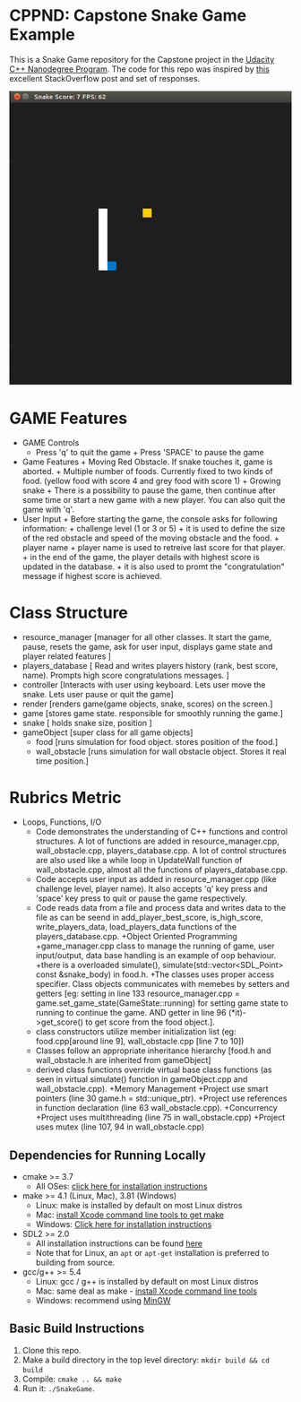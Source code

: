 # CPPND: Capstone Snake Game Example

This is a Snake Game repository for the Capstone project in the [Udacity C++ Nanodegree Program](https://www.udacity.com/course/c-plus-plus-nanodegree--nd213). The code for this repo was inspired by [this](https://codereview.stackexchange.com/questions/212296/snake-game-in-c-with-sdl) excellent StackOverflow post and set of responses.

<img src="snake_game.gif"/>

# GAME Features

+ GAME Controls
  + Press 'q' to quit the game
		+ Press 'SPACE' to pause the game
+ Game Features
		+ Moving Red Obstacle. If snake touches it, game is aborted.
		+ Multiple number of foods. Currently fixed to two kinds of food. (yellow food with score 4 and grey food with score 1)
		+ Growing snake
		+ There is a possibility to pause the game, then continue after some time or start a new game with a new player. You can also quit the game with 'q'.
+ User Input
		+ Before starting the game, the console asks for following information:
				+ challenge level (1 or 3 or 5)
						+ it is used to define the size of the red obstacle and speed of the moving obstacle and the food.
				+ player name
						+ player name is used to retreive last score for that player.
						+ in the end of the game, the player details with highest score is updated in the database.
						+ it is also used to promt the "congratulation" message if highest score is achieved.

# Class Structure

+ resource_manager [manager for all other classes. It start the game, pause, resets the game, ask for user input, displays game state and player related features ]
+ players_database  [ Read and writes players history (rank, best score, name). Prompts high score congratulations messages. ]
+ controller  [Interacts with user using keyboard. Lets user move the snake. Lets user pause or quit the game]
+ render [renders game(game objects, snake, scores) on the screen.]
+ game [stores game state. responsible for smoothly running the game.]
+ snake [ holds snake size, position ]
+ gameObject [super class for all game objects]
	+ food [runs simulation for food object. stores position of the food.]
	+ wall_obstacle [runs simulation for wall obstacle object. Stores it real time position.]


# Rubrics Metric
+ Loops, Functions, I/O
	+ Code demonstrates the understanding of C++ functions and control structures. A lot of functions are added in resource_manager.cpp, wall_obstacle.cpp, players_database.cpp. A lot of control structures are also used like a while loop in UpdateWall function of wall_obstacle.cpp, almost all the functions of players_database.cpp.
	+ Code accepts user input as added in resource_manager.cpp (like challenge level, player name). It also accepts 'q' key press and 'space' key press to quit or pause the game respectively.
	+ Code reads data from a file and process data and writes data to the file as can be seend in add_player_best_score, is_high_score, write_players_data, load_players_data functions of the players_database.cpp.
+Object Oriented Programming
	+game_manager.cpp class to manage the running of game, user input/output, data base handling is an example of oop behaviour.
	+there is a overloaded simulate(), simulate(std::vector<SDL_Point> const  &snake_body) in food.h.
	+The classes uses proper access specifier. Class objects communicates with memebes by setters and getters [eg: setting in line 133 resource_manager.cpp = game.set_game_state(GameState::running) for setting game state to running to continue the game. AND getter in line 96 (*it)->get_score() to get score from the food object.].
	+ class constructors utilize member initialization list (eg: food.cpp[around line 9], wall_obstacle.cpp [line 7 to 10])
	+ Classes follow an appropriate inheritance hierarchy [food.h and wall_obstacle.h  are inherited from gameObject]
	+ derived class functions override virtual base class functions (as seen in virtual simulate() function in gameObject.cpp and wall_obstacle.cpp).
+Memory Management
	+Project use smart pointers (line 30 game.h = std::unique_ptr<FoodObj>).
	+Project use references in function declaration (line 63 wall_obstacle.cpp).
+Concurrency
	+Project uses multithreading (line 75 in wall_obstacle.cpp)
	+Project uses mutex (line 107, 94 in wall_obstacle.cpp)





## Dependencies for Running Locally
* cmake >= 3.7
  * All OSes: [click here for installation instructions](https://cmake.org/install/)
* make >= 4.1 (Linux, Mac), 3.81 (Windows)
  * Linux: make is installed by default on most Linux distros
  * Mac: [install Xcode command line tools to get make](https://developer.apple.com/xcode/features/)
  * Windows: [Click here for installation instructions](http://gnuwin32.sourceforge.net/packages/make.htm)
* SDL2 >= 2.0
  * All installation instructions can be found [here](https://wiki.libsdl.org/Installation)
  * Note that for Linux, an `apt` or `apt-get` installation is preferred to building from source.
* gcc/g++ >= 5.4
  * Linux: gcc / g++ is installed by default on most Linux distros
  * Mac: same deal as make - [install Xcode command line tools](https://developer.apple.com/xcode/features/)
  * Windows: recommend using [MinGW](http://www.mingw.org/)

## Basic Build Instructions

1. Clone this repo.
2. Make a build directory in the top level directory: `mkdir build && cd build`
3. Compile: `cmake .. && make`
4. Run it: `./SnakeGame`.
